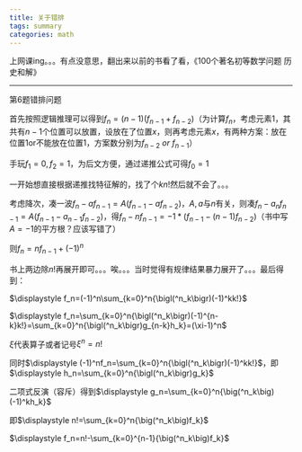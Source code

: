 ```yaml
---
title: 关于错排
tags: summary
categories: math
---
```


上网课ing。。。有点没意思，翻出来以前的书看了看，《100个著名初等数学问题 历史和解》

---

第6题错排问题

首先按照逻辑推理可以得到$f_n=(n-1)(f_{n-1}+f_{n-2})$（为计算$f_n$，考虑元素1，其共有$n-1$个位置可以放置，设放在了位置$x$，则再考虑元素$x$，有两种方案：放在位置1or不能放在位置1，方案数分别为$f_{n-2}\ or\ f_{n-1}$）

手玩$f_1=0,f_2=1$，为后文方便，通过递推公式可得$f_0=1$

一开始想直接根据递推找特征解的，找了个$kn!$然后就不会了。。。

考虑降次，凑一波$f_n-af_{n-1}=A(f_{n-1}-af_{n-2})$，$A,a$与$n$有关，则凑$f_n-a_nf_{n-1}=A(f_{n-1}-a_{n-1}f_{n-2})$，得$f_n-nf_{n-1}=-1*(f_{n-1}-(n-1)f_{n-2})$（书中写$A=-1$的平方根？应该写错了）

则$f_n=nf_{n-1}+(-1)^n$

书上两边除$n!$再展开即可。。。唉。。。当时觉得有规律结果暴力展开了。。。最后得到：

$\displaystyle f_n=(-1)^n\sum_{k=0}^n{\bigl(^n_k\bigr)(-1)^kk!}$

$\displaystyle f_n=\sum_{k=0}^n{\bigl(^n_k\bigr)(-1)^{n-k}k!}=\sum_{k=0}^n{\bigl(^n_k\bigr)g_{n-k}h_k}=(\xi-1)^n$

$\xi$代表算子或者记号$\xi^n=n!$

同时$\displaystyle (-1)^nf_n=\sum_{k=0}^n{\bigl(^n_k\bigr)(-1)^kk!}$，即$\displaystyle h_n=\sum_{k=0}^n{\bigl(^n_k\bigr)g_k}$

二项式反演（容斥）得到$\displaystyle g_n=\sum_{k=0}^n{\big(^n_k\big)(-1)^kh_k}$

即$\displaystyle n!=\sum_{k=0}^n{\big(^n_k\big)f_k}$

$\displaystyle f_n=n!-\sum_{k=0}^{n-1}{\big(^n_k\big)f_k}$

